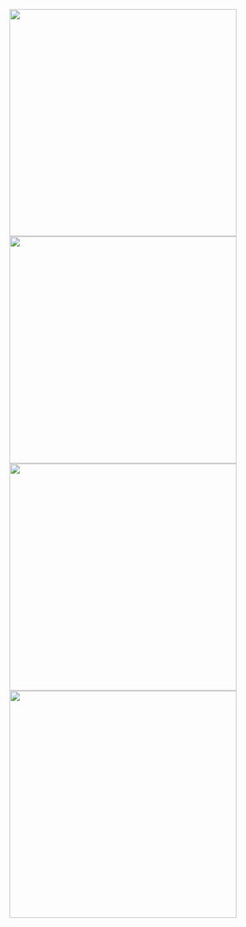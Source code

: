 <p>
  <img src="https://github.com/user-attachments/assets/c37aec41-1b22-4631-84b8-488c4d586e44"height=400weidth=180 >
  <img src="https://github.com/user-attachments/assets/8dd5fc9f-a668-404c-9667-826fa60fc1a7"height=400weidth=180 >
  <img src="https://github.com/user-attachments/assets/20224e5a-73a2-4c05-86b7-1da9728e4964"height=400weidth=180 >
  <img src="https://github.com/user-attachments/assets/f9feb2fb-f5c0-4982-9135-ec4a1d306d58"height=400weidth=180 >
  
</p>
